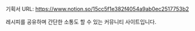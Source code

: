 
기획서 URL: https://www.notion.so/15cc5f1e382f4054a9ab0ec2517753b2

레시피를 공유하며 간단한 소통도 할 수 있는 커뮤니티 사이트입니다.
